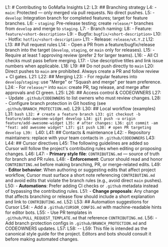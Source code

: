 L1: # Contributing to GoMafia Insights
L2:
L3: ## Branching strategy
L4: - `main`: Protected — only merged via pull requests. No direct pushes.
L5: - `develop`: Integration branch for completed features; target for feature branches.
L6: - `staging`: Pre-release testing; create `release/*` branches from `develop` and merge to `staging`.
L7: - Branch naming:
L8:   - Feature: `feature/<short-description>`
L9:   - Bugfix: `bugfix/<short-description>`
L10:   - Hotfix: `hotfix/<short-description>`
L11:   - Release: `release/vX.Y.Z`
L12:
L13: ## Pull request rules
L14: - Open a PR from a feature/bugfix/release branch into the target (`develop`, `staging`, or `main` only for releases).
L15: - Require at least 1 approving review (prefer 2 for larger teams).
L16: - All CI checks must pass before merging.
L17: - Use descriptive titles and link issue numbers when applicable.
L18:
L19: ## Do not push directly to `main`
L20: Direct pushes to `main` are prohibited. Always create a PR and follow review + CI gates.
L21:
L22: ## Merging
L23: - For regular features into `develop`/`staging`: use "Merge" or "Squash and merge" per team preference.
L24: - For `release/*` into `main`: create PR, tag release, and merge after approvals and CI green.
L25:
L26: ## Access control & CODEOWNERS
L27: - Update `.github/CODEOWNERS` to list owners who must review changes.
L28: - Configure branch protection in Git hosting (see `.github/BRANCH_PROTECTION.md`).
L29:
L30: ## Local workflow (examples)
L31: ```bash
L32: # create a feature branch
L33: git checkout -b feature/add-awesome-widget develop
L34: git push -u origin feature/add-awesome-widget
L35: # after changes:
L36: git commit -am "feat: add awesome widget"
L37: git push
L38: # open PR targeting develop
L39: ```
L40:
L41: ## Contacts & maintenance
L42: - Repository maintainers: replace with your team contacts in `.github/CODEOWNERS`
L43:
L44: ## Cursor directives
L45: The following guidelines are added so Cursor will follow the project's contributing rules when editing or proposing changes.
L46:
L47: - **Primary style file**: `CONTRIBUTING.md` — source of truth for branch and PR rules.
L48: - **Enforcement**: Cursor should read and honor `CONTRIBUTING.md` before making branching, PR, or merge-related edits.
L49: - **Editor behavior**: When authoring or suggesting edits that affect project workflow, Cursor must surface a short note referencing `CONTRIBUTING.md` and avoid edits that violate the branch rules (e.g., avoid direct `main` pushes).
L50: - **Automations**: Prefer adding CI checks or `.github` metadata instead of bypassing the contributing rules.
L51: - **Change proposals**: Any change that affects branching or release flow should include a short explanation and link to `CONTRIBUTING.md`.
L52:
L53: ## Automation suggestions for Cursor
L54: - Add a `.github/CURSOR_CONFIG.md` with machine-readable hints for editor bots.
L55: - Use PR templates in `.github/PULL_REQUEST_TEMPLATE.md` that reference `CONTRIBUTING.md`.
L56: - Add branch protection configs in `.github/BRANCH_PROTECTION.md` and CODEOWNERS updates.
L57:
L58: --
L59: This file is intended as the canonical style guide for the project. Editors and bots should consult it before making automated changes.
